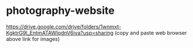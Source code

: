 # photography-website
https://drive.google.com/drive/folders/1wnmxt-KgktrG9l_EntmATAWIqdnV6iva?usp=sharing
(copy and paste web browser above link for images)
